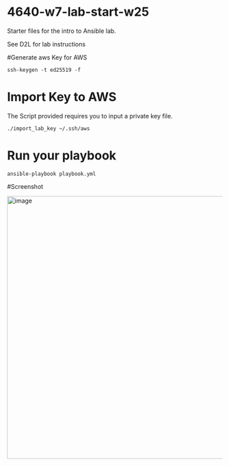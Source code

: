 # 4640-w7-lab-start-w25

Starter files for the intro to Ansible lab.

See D2L for lab instructions

#Generate aws Key for AWS

```ssh-keygen -t ed25519 -f```

# Import Key to AWS

The Script provided requires you to input a private key file.

```./import_lab_key ~/.ssh/aws```

# Run your playbook

```ansible-playbook playbook.yml```

#Screenshot

<img width="614" alt="image" src="https://github.com/user-attachments/assets/705668ec-b6ab-4e92-b5b8-f83b48e05a71" />
